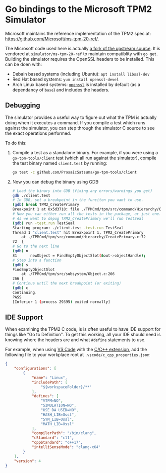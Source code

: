 # Go bindings to the Microsoft TPM2 Simulator

Microsoft maintains the reference implementation of the TPM2 spec at:
https://github.com/Microsoft/ms-tpm-20-ref/.

The Microsoft code used here is actually
[a fork of the upstream source](https://github.com/josephlr/ms-tpm-20-ref/tree/google).
It is vendored at `simulator/ms-tpm-20-ref` to maintain compatiblity with
`go get`. Building the simulator requires the OpenSSL headers to be installed.
This can be doen with:
  - Debain based systems (including Ubuntu): `apt install libssl-dev`
  - Red Hat based systems: `yum install openssl-devel`
  - Arch Linux based systems: [`openssl`](https://www.archlinux.org/packages/core/x86_64/openssl/)
    is installed by default (as a dependancy of `base`) and includes the headers.

## Debugging

The simulator provides a useful way to figure out what the TPM is actually doing
when it executes a command. If you compile a test which runs against the
simulator, you can step through the simulator C source to see the exact
operations performed.

To do this:
1. Compile a test as a standalone binary. For example, if you were using a
  `go-tpm-tools/client` test (which all run against the simulator), compile
  the test binary named `client.test` by running:
    ```bash
    go test -c github.com/ProsaicSatsuma/go-tpm-tools/client
    ```
1. Now you can debug the binary using GDB:
    ```bash
    # Load the binary into GDB (fixing any errors/warnings you get)
    gdb ./client.test
    # In GDB, set a breakpoint in the funciton you want to use.
    (gdb) break TPM2_CreatePrimary 
    Breakpoint 1 at 0x5d3710: file ./TPMCmd/tpm/src/command/Hierarchy/CreatePrimary.c, line 72.
    # Now you can either run all the tests in the package, or just one.
    # As we want to depug TPM2_CreatePrimary we'll run TestSeal
    (gdb) run -test.run TestSeal
    Starting program: ./client.test -test.run TestSeal
    Thread 1 "client.test" hit Breakpoint 1, TPM2_CreatePrimary
        at ./TPMCmd/tpm/src/command/Hierarchy/CreatePrimary.c:72
    72	{
    # Go to the next line
    (gdb) n
    81	    newObject = FindEmptyObjectSlot(&out->objectHandle);
    # Step into a function
    (gdb) s
    FindEmptyObjectSlot
        at ./TPMCmd/tpm/src/subsystem/Object.c:266
    266	{
    # Continue until the next breakpoint (or exiting)
    (gdb) c
    Continuing.
    PASS
    [Inferior 1 (process 29395) exited normally]
    ```

## IDE Support

When examining the TPM2 C code, is is often useful to have IDE support for
things like "Go to Definition". To get this working, all your IDE should need
is knowing where the headers are and what `#define` statements to use.

For example, when using [VS Code](https://code.visualstudio.com/) with the
[C/C++ extension](https://marketplace.visualstudio.com/items?itemName=ms-vscode.cpptools),
add the following file to your workplace root at `.vscode/c_cpp_properties.json`:
```json
{
    "configurations": [
        {
            "name": "Linux",
            "includePath": [
                "${workspaceFolder}/**"
            ],
            "defines": [
                "VTPM=NO",
                "SIMULATION=NO",
                "USE_DA_USED=NO",
                "HASH_LIB=Ossl",
                "SYM_LIB=Ossl",
                "MATH_LIB=Ossl"
            ],
            "compilerPath": "/bin/clang",
            "cStandard": "c11",
            "cppStandard": "c++17",
            "intelliSenseMode": "clang-x64"
        }
    ],
    "version": 4
}
```